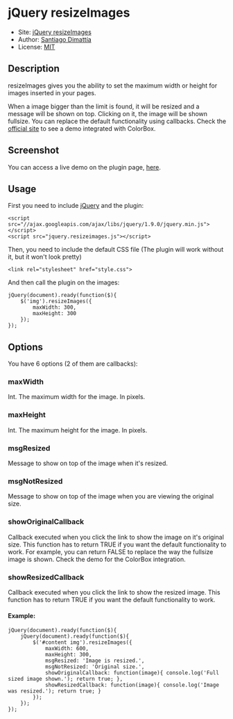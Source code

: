 # jQuery resizeImages

* Site: [jQuery resizeImages](https://aquilez.github.com/jQuery-resizeImages/)
* Author: [Santiago Dimattía](http://about.me/santiagodimattia)
* License: [MIT](http://www.opensource.org/licenses/mit-license.php)

## Description

resizeImages gives you the ability to set the maximum width or height for images inserted in your pages.

When a image bigger than the limit is found, it will be resized and a message will be shown on top. Clicking on it, the image will be shown fullsize.
You can replace the default functionality using callbacks. Check the [official site](https://aquilez.github.com/jQuery-resizeImages/) to see a demo integrated with ColorBox.

## Screenshot

You can access a live demo on the plugin page, [here](https://aquilez.github.com/jQuery-resizeImages/).

## Usage

First you need to include [jQuery](http://jquery.com) and the plugin:

	<script src="//ajax.googleapis.com/ajax/libs/jquery/1.9.0/jquery.min.js"></script>
	<script src="jquery.resizeimages.js"></script>

Then, you need to include the default CSS file (The plugin will work without it, but it won't look pretty)

	<link rel="stylesheet" href="style.css">

And then call the plugin on the images:

	jQuery(document).ready(function($){
		$('img').resizeImages({
			maxWidth: 300,
			maxHeight: 300
		});
	});

## Options

You have 6 options (2 of them are callbacks):

### maxWidth

Int. The maximum width for the image. In pixels.

### maxHeight

Int. The maximum height for the image. In pixels.

### msgResized

Message to show on top of the image when it's resized.

### msgNotResized

Message to show on top of the image when you are viewing the original size.

### showOriginalCallback

Callback executed when you click the link to show the image on it's original size.
This function has to return TRUE if you want the default functionality to work. For example, you can return FALSE to replace the way the fullsize image is shown. Check the demo for the ColorBox integration.

### showResizedCallback

Callback executed when you click the link to show the resized image.
This function has to return TRUE if you want the default functionality to work.

#### Example:

	jQuery(document).ready(function($){
		jQuery(document).ready(function($){
			$('#content img').resizeImages({
				maxWidth: 600,
				maxHeight: 300,
				msgResized: 'Image is resized.',
				msgNotResized: 'Original size.',
				showOriginalCallback: function(image){ console.log('Full sized image shown.'); return true; },
				showResizedCallback: function(image){ console.log('Image was resized.'); return true; }
			});
		});
	});